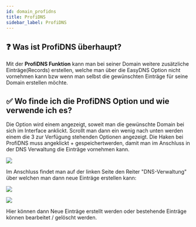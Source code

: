 ```yaml
---
id: domain_profidns
title: ProfiDNS
sidebar_label: ProfiDNS
---
```


## ❓ Was ist ProfiDNS überhaupt?

Mit der **ProfiDNS Funktion** kann man bei seiner Domain weitere zusätzliche Einträge(Records) erstellen, welche man über die EasyDNS Option nicht vornehmen kann bzw wenn man selbst die gewünschten Einträge für seine Domain erstellen möchte.

## ✅ Wo finde ich die ProfiDNS Option und wie verwende ich es?

Die Option wird einem angezeigt, soweit man die gewünschte Domain bei sich im Interface anklickt.
Scrollt man dann ein wenig nach unten werden einem die 3 zur Verfügung stehenden Optionen angezeigt.
Die Haken bei ProfiDNS muss angeklickt + gespeichertwerden, damit man im Anschluss in der DNS Verwaltung die Einträge vornehmen kann.

![](https://i.imgur.com/3xhoYIb.png)

Im Anschluss findet man auf der linken Seite den Reiter "DNS-Verwaltung" über welchen man dann neue Einträge erstellen kann: 

![](https://i.imgur.com/LtJkuRL.png)

![](https://i.imgur.com/nvqte0w.png)

Hier können dann Neue Einträge erstellt werden oder bestehende Einträge können bearbeitet / gelöscht werden.
